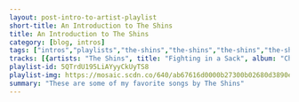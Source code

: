 ```yaml
---
layout: post-intro-to-artist-playlist
short-title: An Introduction to The Shins
title: An Introduction to The Shins
category: [blog, intros]
tags: ["intros","playlists","the-shins","the-shins","the-shins","the-shins","the-shins","the-shins","the-shins","the-shins","flake-music","the-shins","the-shins","the-shins","the-shins","the-shins","the-shins","the-shins","the-shins","the-shins","the-shins","the-shins","the-shins","the-shins","the-shins","the-shins","the-shins","the-shins","the-shins"]
tracks: [{artists: "The Shins", title: "Fighting in a Sack", album: "Chutes Too Narrow"},{artists: "The Shins", title: "Gone for Good", album: "Chutes Too Narrow"},{artists: "The Shins", title: "Australia", album: "Wincing The Night Away"},{artists: "The Shins", title: "Red Rabbits", album: "Wincing The Night Away"},{artists: "The Shins", title: "So Says I", album: "Chutes Too Narrow"},{artists: "The Shins", title: "The Celibate Life", album: "Oh, Inverted World"},{artists: "The Shins", title: "Sleeping Lessons", album: "Wincing The Night Away"},{artists: "The Shins", title: "A Comet Appears", album: "Wincing The Night Away"},{artists: "Flake Music", title: "Spanway Hits", album: "When You Land Here, It's Time to Return (2014 Remix/Remaster)"},{artists: "The Shins", title: "Turn On Me", album: "Wincing The Night Away"},{artists: "The Shins", title: "Saint Simon", album: "Chutes Too Narrow"},{artists: "The Shins", title: "Mine's Not a High Horse", album: "Chutes Too Narrow"},{artists: "The Shins", title: "Sea Legs", album: "Wincing The Night Away"},{artists: "The Shins", title: "Spilt Needles", album: "Wincing The Night Away"},{artists: "The Shins", title: "Girl Inform Me", album: "Oh, Inverted World"},{artists: "The Shins", title: "Pink Bullets", album: "Chutes Too Narrow"},{artists: "The Shins", title: "New Slang", album: "Oh, Inverted World"},{artists: "The Shins", title: "Kissing the Lipless", album: "Chutes Too Narrow"},{artists: "The Shins", title: "Know Your Onion!", album: "Oh, Inverted World"},{artists: "The Shins", title: "The Past And Pending", album: "Oh, Inverted World"},{artists: "The Shins", title: "It's Only Life", album: "Port Of Morrow"},{artists: "The Shins", title: "Caring Is Creepy", album: "Oh, Inverted World"},{artists: "The Shins", title: "Weird Divide", album: "Oh, Inverted World"},{artists: "The Shins", title: "Young Pilgrims", album: "Chutes Too Narrow"},{artists: "The Shins", title: "Simple Song", album: "Port Of Morrow"},{artists: "The Shins", title: "Mildenhall", album: "Heartworms"},{artists: "The Shins", title: "Those to Come", album: "Chutes Too Narrow"}]
playlist-id: 5QTrdU195LiAYyyCkUyTS8
playlist-img: https://mosaic.scdn.co/640/ab67616d0000b27300b02680d3890ef1ff28cdb8ab67616d0000b27320bd9c2a8fc7b6f371944e00ab67616d0000b2735c11dcb47cfa23d259df8904ab67616d0000b273c4d77bad843dfae691cca473
summary: "These are some of my favorite songs by The Shins"
---
```

